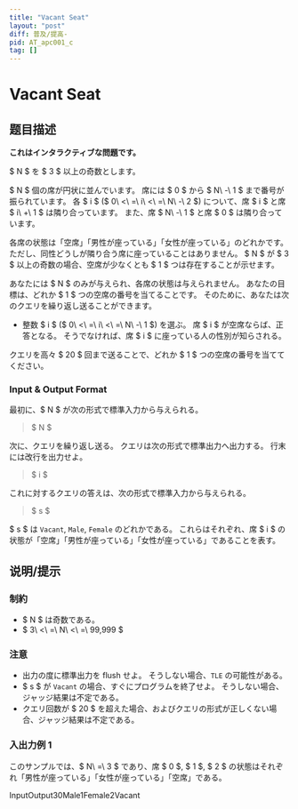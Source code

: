 ```yaml
---
title: "Vacant Seat"
layout: "post"
diff: 普及/提高-
pid: AT_apc001_c
tag: []
---
```


# Vacant Seat

## 题目描述

[problemUrl]: https://atcoder.jp/contests/apc001/tasks/apc001_c

**これはインタラクティブな問題です。**

$ N $ を $ 3 $ 以上の奇数とします。

$ N $ 個の席が円状に並んでいます。 席には $ 0 $ から $ N\ -\ 1 $ まで番号が振られています。 各 $ i $ ($ 0\ <\ =\ i\ <\ =\ N\ -\ 2 $) について、席 $ i $ と席 $ i\ +\ 1 $ は隣り合っています。 また、席 $ N\ -\ 1 $ と席 $ 0 $ は隣り合っています。

各席の状態は「空席」「男性が座っている」「女性が座っている」のどれかです。 ただし、同性どうしが隣り合う席に座っていることはありません。 $ N $ が $ 3 $ 以上の奇数の場合、空席が少なくとも $ 1 $ つは存在することが示せます。

あなたには $ N $ のみが与えられ、各席の状態は与えられません。 あなたの目標は、どれか $ 1 $ つの空席の番号を当てることです。 そのために、あなたは次のクエリを繰り返し送ることができます。

- 整数 $ i $ ($ 0\ <\ =\ i\ <\ =\ N\ -\ 1 $) を選ぶ。 席 $ i $ が空席ならば、正答となる。 そうでなければ、席 $ i $ に座っている人の性別が知らされる。

クエリを高々 $ 20 $ 回まで送ることで、どれか $ 1 $ つの空席の番号を当ててください。

### Input &amp; Output Format

最初に、$ N $ が次の形式で標準入力から与えられる。

> $ N $

次に、クエリを繰り返し送る。 クエリは次の形式で標準出力へ出力する。 行末には改行を出力せよ。

> $ i $

これに対するクエリの答えは、次の形式で標準入力から与えられる。

> $ s $

$ s $ は `Vacant`, `Male`, `Female` のどれかである。 これらはそれぞれ、席 $ i $ の状態が「空席」「男性が座っている」「女性が座っている」であることを表す。

## 说明/提示

### 制約

- $ N $ は奇数である。
- $ 3\ <\ =\ N\ <\ =\ 99,999 $

### 注意

- 出力の度に標準出力を flush せよ。 そうしない場合、`TLE` の可能性がある。
- $ s $ が `Vacant` の場合、すぐにプログラムを終了せよ。 そうしない場合、ジャッジ結果は不定である。
- クエリ回数が $ 20 $ を超えた場合、およびクエリの形式が正しくない場合、ジャッジ結果は不定である。

### 入出力例 1

このサンプルでは、$ N\ =\ 3 $ であり、席 $ 0 $, $ 1 $, $ 2 $ の状態はそれぞれ「男性が座っている」「女性が座っている」「空席」である。

 InputOutput30Male1Female2Vacant

